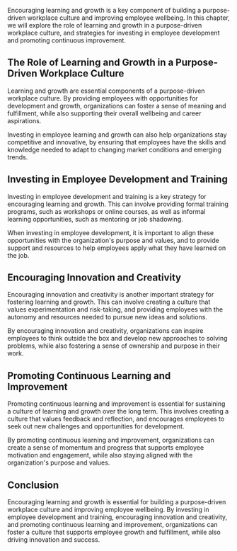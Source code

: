 
Encouraging learning and growth is a key component of building a purpose-driven workplace culture and improving employee wellbeing. In this chapter, we will explore the role of learning and growth in a purpose-driven workplace culture, and strategies for investing in employee development and promoting continuous improvement.

The Role of Learning and Growth in a Purpose-Driven Workplace Culture
---------------------------------------------------------------------

Learning and growth are essential components of a purpose-driven workplace culture. By providing employees with opportunities for development and growth, organizations can foster a sense of meaning and fulfillment, while also supporting their overall wellbeing and career aspirations.

Investing in employee learning and growth can also help organizations stay competitive and innovative, by ensuring that employees have the skills and knowledge needed to adapt to changing market conditions and emerging trends.

Investing in Employee Development and Training
----------------------------------------------

Investing in employee development and training is a key strategy for encouraging learning and growth. This can involve providing formal training programs, such as workshops or online courses, as well as informal learning opportunities, such as mentoring or job shadowing.

When investing in employee development, it is important to align these opportunities with the organization's purpose and values, and to provide support and resources to help employees apply what they have learned on the job.

Encouraging Innovation and Creativity
-------------------------------------

Encouraging innovation and creativity is another important strategy for fostering learning and growth. This can involve creating a culture that values experimentation and risk-taking, and providing employees with the autonomy and resources needed to pursue new ideas and solutions.

By encouraging innovation and creativity, organizations can inspire employees to think outside the box and develop new approaches to solving problems, while also fostering a sense of ownership and purpose in their work.

Promoting Continuous Learning and Improvement
---------------------------------------------

Promoting continuous learning and improvement is essential for sustaining a culture of learning and growth over the long term. This involves creating a culture that values feedback and reflection, and encourages employees to seek out new challenges and opportunities for development.

By promoting continuous learning and improvement, organizations can create a sense of momentum and progress that supports employee motivation and engagement, while also staying aligned with the organization's purpose and values.

Conclusion
----------

Encouraging learning and growth is essential for building a purpose-driven workplace culture and improving employee wellbeing. By investing in employee development and training, encouraging innovation and creativity, and promoting continuous learning and improvement, organizations can foster a culture that supports employee growth and fulfillment, while also driving innovation and success.

